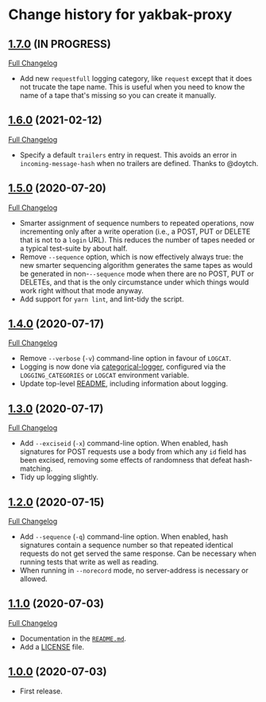 # Change history for yakbak-proxy

## [1.7.0](https://github.com/folio-org/yakbak-proxy/tree/v1.7.0) (IN PROGRESS)
[Full Changelog](https://github.com/folio-org/yakbak-proxy/compare/v1.6.0...v1.7.0)

* Add new `requestfull` logging category, like `request` except that it does not trucate the tape name. This is useful when you need to know the name of a tape that's missing so you can create it manually.

## [1.6.0](https://github.com/folio-org/yakbak-proxy/tree/v1.6.0) (2021-02-12)
[Full Changelog](https://github.com/folio-org/yakbak-proxy/compare/v1.5.0...v1.6.0)

* Specify a default `trailers` entry in request. This avoids an error in `incoming-message-hash` when no trailers are defined. Thanks to @doytch.

## [1.5.0](https://github.com/folio-org/yakbak-proxy/tree/v1.5.0) (2020-07-20)
[Full Changelog](https://github.com/folio-org/yakbak-proxy/compare/v1.4.0...v1.5.0)

* Smarter assignment of sequence numbers to repeated operations, now incrementing only after a write operation (i.e., a POST, PUT or DELETE that is not to a `login` URL). This reduces the number of tapes needed or a typical test-suite by about half.
* Remove `--sequence` option, which is now effectively always true: the new smarter sequencing algorithm generates the same tapes as would be generated in non-`--sequence` mode when there are no POST, PUT or DELETEs, and that is the only circumstance under which things would work right without that mode anyway.
* Add support for `yarn lint`, and lint-tidy the script.

## [1.4.0](https://github.com/folio-org/yakbak-proxy/tree/v1.4.0) (2020-07-17)
[Full Changelog](https://github.com/folio-org/yakbak-proxy/compare/v1.3.0...v1.4.0)

* Remove `--verbose` (`-v`) command-line option in favour of `LOGCAT`.
* Logging is now done via [categorical-logger](https://github.com/openlibraryenvironment/categorical-logger), configured via the `LOGGING_CATEGORIES` or `LOGCAT` environment variable.
* Update top-level [README](README.md), including information about logging.

## [1.3.0](https://github.com/folio-org/yakbak-proxy/tree/v1.3.0) (2020-07-17)
[Full Changelog](https://github.com/folio-org/yakbak-proxy/compare/v1.2.0...v1.3.0)

* Add `--exciseid` (`-x`) command-line option. When enabled, hash signatures for POST requests use a body from which any `id` field has been excised, removing some effects of randomness that defeat hash-matching.
* Tidy up logging slightly.

## [1.2.0](https://github.com/folio-org/yakbak-proxy/tree/v1.2.0) (2020-07-15)
[Full Changelog](https://github.com/folio-org/yakbak-proxy/compare/v1.1.0...v1.2.0)

* Add `--sequence` (`-q`) command-line option. When enabled, hash signatures contain a sequence number so that repeated identical requests do not get served the same response. Can be necessary when running tests that write as well as reading.
* When running in `--norecord` mode, no server-address is necessary or allowed.

## [1.1.0](https://github.com/folio-org/yakbak-proxy/tree/v1.1.0) (2020-07-03)
[Full Changelog](https://github.com/folio-org/yakbak-proxy/compare/v1.0.0...v1.1.0)

* Documentation in the [`README.md`](README.md).
* Add a [LICENSE](LICENSE) file.

## [1.0.0](https://github.com/folio-org/yakbak-proxy/tree/v1.0.0) (2020-07-03)

* First release.


